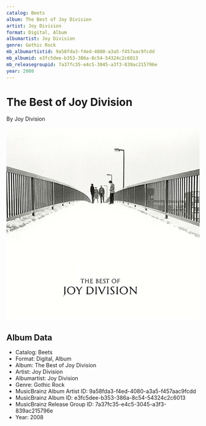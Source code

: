```yaml
---
catalog: Beets
album: The Best of Joy Division
artist: Joy Division
format: Digital, Album
albumartist: Joy Division
genre: Gothic Rock
mb_albumartistid: 9a58fda3-f4ed-4080-a3a5-f457aac9fcdd
mb_albumid: e3fc5dee-b353-386a-8c54-54324c2c6013
mb_releasegroupid: 7a37fc35-e4c5-3045-a3f3-839ac215796e
year: 2008
---
```


# The Best of Joy Division

By Joy Division

![](../../assets/beetscovers/Joy_Division-The_Best_of_Joy_Division.jpg)

## Album Data

- Catalog: Beets
- Format: Digital, Album
- Album: The Best of Joy Division
- Artist: Joy Division
- Albumartist: Joy Division
- Genre: Gothic Rock
- MusicBrainz Album Artist ID: 9a58fda3-f4ed-4080-a3a5-f457aac9fcdd
- MusicBrainz Album ID: e3fc5dee-b353-386a-8c54-54324c2c6013
- MusicBrainz Release Group ID: 7a37fc35-e4c5-3045-a3f3-839ac215796e
- Year: 2008

